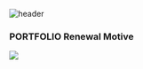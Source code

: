 ![header](https://capsule-render.vercel.app/api?type=wave&color=1428A0&height=300&section=header&text=LEEUM%20MUSEUM&fontSize=90)

<!-- 삼성포트폴리오 -->
<h3>PORTFOLIO Renewal Motive</h3>
    <img src="https://img.shields.io/badge/Samsung-1428A0?style=flat&logo=Samsung&logoColor=ffffff"/>
